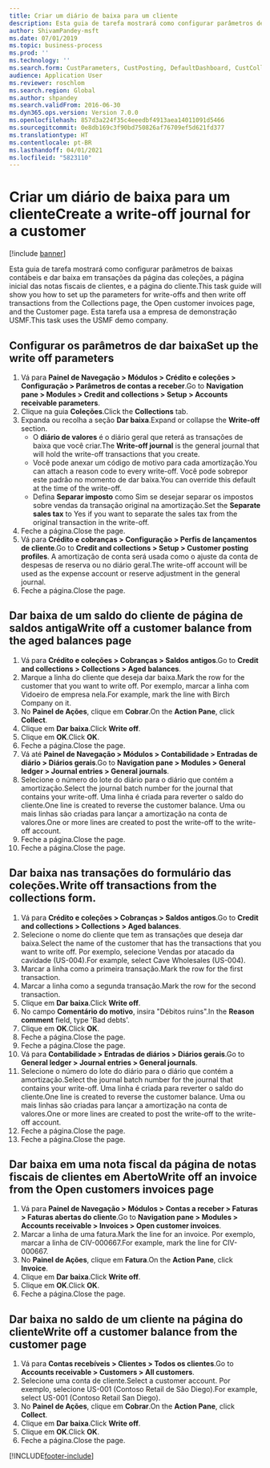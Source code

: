 ```yaml
---
title: Criar um diário de baixa para um cliente
description: Esta guia de tarefa mostrará como configurar parâmetros de baixas contábeis e dar baixa em transações da página das coleções, a página inicial das notas fiscais de clientes, e a página do cliente.
author: ShivamPandey-msft
ms.date: 07/01/2019
ms.topic: business-process
ms.prod: ''
ms.technology: ''
ms.search.form: CustParameters, CustPosting, DefaultDashboard, CustCollectionsPoolsListPage, CustWriteOff, LedgerJournalTable, LedgerJournalTransDaily, CustCollections, CustOpenInvoicesListPage, CustTable
audience: Application User
ms.reviewer: roschlom
ms.search.region: Global
ms.author: shpandey
ms.search.validFrom: 2016-06-30
ms.dyn365.ops.version: Version 7.0.0
ms.openlocfilehash: 857d3a224f35c4eeedbf4913aea14011091d5466
ms.sourcegitcommit: 0e8db169c3f90bd750826af76709ef5d621fd377
ms.translationtype: HT
ms.contentlocale: pt-BR
ms.lasthandoff: 04/01/2021
ms.locfileid: "5823110"
---
```

# <a name="create-a-write-off-journal-for-a-customer"></a><span data-ttu-id="5b9b8-103">Criar um diário de baixa para um cliente</span><span class="sxs-lookup"><span data-stu-id="5b9b8-103">Create a write-off journal for a customer</span></span>

[!include [banner](../../includes/banner.md)]

<span data-ttu-id="5b9b8-104">Esta guia de tarefa mostrará como configurar parâmetros de baixas contábeis e dar baixa em transações da página das coleções, a página inicial das notas fiscais de clientes, e a página do cliente.</span><span class="sxs-lookup"><span data-stu-id="5b9b8-104">This task guide will show you how to set up the parameters for write-offs and then write off transactions from the Collections page, the Open customer invoices page, and the Customer page.</span></span> <span data-ttu-id="5b9b8-105">Esta tarefa usa a empresa de demonstração USMF.</span><span class="sxs-lookup"><span data-stu-id="5b9b8-105">This task uses the USMF demo company.</span></span>


## <a name="set-up-the-write-off-parameters"></a><span data-ttu-id="5b9b8-106">Configurar os parâmetros de dar baixa</span><span class="sxs-lookup"><span data-stu-id="5b9b8-106">Set up the write off parameters</span></span>
1. <span data-ttu-id="5b9b8-107">Vá para **Painel de Navegação > Módulos > Crédito e coleções > Configuração > Parâmetros de contas a receber**.</span><span class="sxs-lookup"><span data-stu-id="5b9b8-107">Go to **Navigation pane > Modules > Credit and collections > Setup > Accounts receivable parameters**.</span></span>
2. <span data-ttu-id="5b9b8-108">Clique na guia **Coleções**.</span><span class="sxs-lookup"><span data-stu-id="5b9b8-108">Click the **Collections** tab.</span></span>
3. <span data-ttu-id="5b9b8-109">Expanda ou recolha a seção **Dar baixa**.</span><span class="sxs-lookup"><span data-stu-id="5b9b8-109">Expand or collapse the **Write-off** section.</span></span>
    - <span data-ttu-id="5b9b8-110">O **diário de valores** é o diário geral que reterá as transações de baixa que você criar.</span><span class="sxs-lookup"><span data-stu-id="5b9b8-110">The **Write-off journal** is the general journal that will hold the write-off transactions that you create.</span></span>  
    - <span data-ttu-id="5b9b8-111">Você pode anexar um código de motivo para cada amortização.</span><span class="sxs-lookup"><span data-stu-id="5b9b8-111">You can attach a reason code to every write-off.</span></span> <span data-ttu-id="5b9b8-112">Você pode sobrepor este padrão no momento de dar baixa.</span><span class="sxs-lookup"><span data-stu-id="5b9b8-112">You can override this default at the time of the write-off.</span></span>  
    - <span data-ttu-id="5b9b8-113">Defina **Separar imposto** como Sim se desejar separar os impostos sobre vendas da transação original na amortização.</span><span class="sxs-lookup"><span data-stu-id="5b9b8-113">Set the **Separate sales tax** to Yes if you want to separate the sales tax from the original transaction in the write-off.</span></span>  
4. <span data-ttu-id="5b9b8-114">Feche a página.</span><span class="sxs-lookup"><span data-stu-id="5b9b8-114">Close the page.</span></span>
5. <span data-ttu-id="5b9b8-115">Vá para **Crédito e cobranças > Configuração > Perfis de lançamentos de cliente**.</span><span class="sxs-lookup"><span data-stu-id="5b9b8-115">Go to **Credit and collections > Setup > Customer posting profiles**.</span></span> <span data-ttu-id="5b9b8-116">A amortização de conta será usada como o ajuste da conta de despesas de reserva ou no diário geral.</span><span class="sxs-lookup"><span data-stu-id="5b9b8-116">The write-off account will be used as the expense account or reserve adjustment in the general journal.</span></span>
6. <span data-ttu-id="5b9b8-117">Feche a página.</span><span class="sxs-lookup"><span data-stu-id="5b9b8-117">Close the page.</span></span>

## <a name="write-off-a-customer-balance-from-the-aged-balances-page"></a><span data-ttu-id="5b9b8-118">Dar baixa de um saldo do cliente de página de saldos antiga</span><span class="sxs-lookup"><span data-stu-id="5b9b8-118">Write off a customer balance from the aged balances page</span></span>
1. <span data-ttu-id="5b9b8-119">Vá para **Crédito e coleções > Cobranças > Saldos antigos**.</span><span class="sxs-lookup"><span data-stu-id="5b9b8-119">Go to **Credit and collections > Collections > Aged balances**.</span></span>
2. <span data-ttu-id="5b9b8-120">Marque a linha do cliente que deseja dar baixa.</span><span class="sxs-lookup"><span data-stu-id="5b9b8-120">Mark the row for the customer that you want to write off.</span></span> <span data-ttu-id="5b9b8-121">Por exemplo, marcar a linha com Vidoeiro de empresa nela.</span><span class="sxs-lookup"><span data-stu-id="5b9b8-121">For example, mark the line with Birch Company on it.</span></span>
3. <span data-ttu-id="5b9b8-122">No **Painel de Ações**, clique em **Cobrar**.</span><span class="sxs-lookup"><span data-stu-id="5b9b8-122">On the **Action Pane**, click **Collect**.</span></span>
4. <span data-ttu-id="5b9b8-123">Clique em **Dar baixa**.</span><span class="sxs-lookup"><span data-stu-id="5b9b8-123">Click **Write off**.</span></span>
5. <span data-ttu-id="5b9b8-124">Clique em **OK**.</span><span class="sxs-lookup"><span data-stu-id="5b9b8-124">Click **OK**.</span></span>
6. <span data-ttu-id="5b9b8-125">Feche a página.</span><span class="sxs-lookup"><span data-stu-id="5b9b8-125">Close the page.</span></span>
7. <span data-ttu-id="5b9b8-126">Vá até **Painel de Navegação > Módulos > Contabilidade > Entradas de diário > Diários gerais**.</span><span class="sxs-lookup"><span data-stu-id="5b9b8-126">Go to **Navigation pane > Modules > General ledger > Journal entries > General journals**.</span></span>
8. <span data-ttu-id="5b9b8-127">Selecione o número do lote do diário para o diário que contém a amortização.</span><span class="sxs-lookup"><span data-stu-id="5b9b8-127">Select the journal batch number for the journal that contains your write-off.</span></span> <span data-ttu-id="5b9b8-128">Uma linha é criada para reverter o saldo do cliente.</span><span class="sxs-lookup"><span data-stu-id="5b9b8-128">One line is created to reverse the customer balance.</span></span> <span data-ttu-id="5b9b8-129">Uma ou mais linhas são criadas para lançar a amortização na conta de valores.</span><span class="sxs-lookup"><span data-stu-id="5b9b8-129">One or more lines are created to post the write-off to the write-off account.</span></span>  
9. <span data-ttu-id="5b9b8-130">Feche a página.</span><span class="sxs-lookup"><span data-stu-id="5b9b8-130">Close the page.</span></span>
10. <span data-ttu-id="5b9b8-131">Feche a página.</span><span class="sxs-lookup"><span data-stu-id="5b9b8-131">Close the page.</span></span>

## <a name="write-off-transactions-from-the-collections-form"></a><span data-ttu-id="5b9b8-132">Dar baixa nas transações do formulário das coleções.</span><span class="sxs-lookup"><span data-stu-id="5b9b8-132">Write off transactions from the collections form.</span></span>
1. <span data-ttu-id="5b9b8-133">Vá para **Crédito e coleções > Cobranças > Saldos antigos**.</span><span class="sxs-lookup"><span data-stu-id="5b9b8-133">Go to **Credit and collections > Collections > Aged balances**.</span></span>
2. <span data-ttu-id="5b9b8-134">Selecione o nome do cliente que tem as transações que deseja dar baixa.</span><span class="sxs-lookup"><span data-stu-id="5b9b8-134">Select the name of the customer that has the transactions that you want to write off.</span></span> <span data-ttu-id="5b9b8-135">Por exemplo, selecione Vendas por atacado da cavidade (US-004).</span><span class="sxs-lookup"><span data-stu-id="5b9b8-135">For example, select Cave Wholesales (US-004).</span></span>
3. <span data-ttu-id="5b9b8-136">Marcar a linha como a primeira transação.</span><span class="sxs-lookup"><span data-stu-id="5b9b8-136">Mark the row for the first transaction.</span></span>
4. <span data-ttu-id="5b9b8-137">Marcar a linha como a segunda transação.</span><span class="sxs-lookup"><span data-stu-id="5b9b8-137">Mark the row for the second transaction.</span></span>
5. <span data-ttu-id="5b9b8-138">Clique em **Dar baixa**.</span><span class="sxs-lookup"><span data-stu-id="5b9b8-138">Click **Write off**.</span></span>
6. <span data-ttu-id="5b9b8-139">No campo **Comentário do motivo**, insira "Débitos ruins".</span><span class="sxs-lookup"><span data-stu-id="5b9b8-139">In the **Reason comment** field, type 'Bad debts'.</span></span>
7. <span data-ttu-id="5b9b8-140">Clique em **OK**.</span><span class="sxs-lookup"><span data-stu-id="5b9b8-140">Click **OK**.</span></span>
8. <span data-ttu-id="5b9b8-141">Feche a página.</span><span class="sxs-lookup"><span data-stu-id="5b9b8-141">Close the page.</span></span>
9. <span data-ttu-id="5b9b8-142">Feche a página.</span><span class="sxs-lookup"><span data-stu-id="5b9b8-142">Close the page.</span></span>
10. <span data-ttu-id="5b9b8-143">Vá para **Contabilidade > Entradas de diários > Diários gerais**.</span><span class="sxs-lookup"><span data-stu-id="5b9b8-143">Go to **General ledger > Journal entries > General journals**.</span></span>
11. <span data-ttu-id="5b9b8-144">Selecione o número do lote do diário para o diário que contém a amortização.</span><span class="sxs-lookup"><span data-stu-id="5b9b8-144">Select the journal batch number for the journal that contains your write-off.</span></span> <span data-ttu-id="5b9b8-145">Uma linha é criada para reverter o saldo do cliente.</span><span class="sxs-lookup"><span data-stu-id="5b9b8-145">One line is created to reverse the customer balance.</span></span> <span data-ttu-id="5b9b8-146">Uma ou mais linhas são criadas para lançar a amortização na conta de valores.</span><span class="sxs-lookup"><span data-stu-id="5b9b8-146">One or more lines are created to post the write-off to the write-off account.</span></span>  
12. <span data-ttu-id="5b9b8-147">Feche a página.</span><span class="sxs-lookup"><span data-stu-id="5b9b8-147">Close the page.</span></span>
13. <span data-ttu-id="5b9b8-148">Feche a página.</span><span class="sxs-lookup"><span data-stu-id="5b9b8-148">Close the page.</span></span>

## <a name="write-off-an-invoice-from-the-open-customers-invoices-page"></a><span data-ttu-id="5b9b8-149">Dar baixa em uma nota fiscal da página de notas fiscais de clientes em Aberto</span><span class="sxs-lookup"><span data-stu-id="5b9b8-149">Write off an invoice from the Open customers invoices page</span></span>
1. <span data-ttu-id="5b9b8-150">Vá para **Painel de Navegação > Módulos > Contas a receber > Faturas > Faturas abertas do cliente**.</span><span class="sxs-lookup"><span data-stu-id="5b9b8-150">Go to **Navigation pane > Modules > Accounts receivable > Invoices > Open customer invoices**.</span></span>
2. <span data-ttu-id="5b9b8-151">Marcar a linha de uma fatura.</span><span class="sxs-lookup"><span data-stu-id="5b9b8-151">Mark the line for an invoice.</span></span> <span data-ttu-id="5b9b8-152">Por exemplo, marcar a linha de CIV-000667.</span><span class="sxs-lookup"><span data-stu-id="5b9b8-152">For example, mark the line for CIV-000667.</span></span>
3. <span data-ttu-id="5b9b8-153">No **Painel de Ações**, clique em **Fatura**.</span><span class="sxs-lookup"><span data-stu-id="5b9b8-153">On the **Action Pane**, click **Invoice**.</span></span>
4. <span data-ttu-id="5b9b8-154">Clique em **Dar baixa**.</span><span class="sxs-lookup"><span data-stu-id="5b9b8-154">Click **Write off**.</span></span>
5. <span data-ttu-id="5b9b8-155">Clique em **OK**.</span><span class="sxs-lookup"><span data-stu-id="5b9b8-155">Click **OK**.</span></span>
6. <span data-ttu-id="5b9b8-156">Feche a página.</span><span class="sxs-lookup"><span data-stu-id="5b9b8-156">Close the page.</span></span>

## <a name="write-off-a-customer-balance-from-the-customer-page"></a><span data-ttu-id="5b9b8-157">Dar baixa no saldo de um cliente na página do cliente</span><span class="sxs-lookup"><span data-stu-id="5b9b8-157">Write off a customer balance from the customer page</span></span>
1. <span data-ttu-id="5b9b8-158">Vá para **Contas recebíveis > Clientes > Todos os clientes**.</span><span class="sxs-lookup"><span data-stu-id="5b9b8-158">Go to **Accounts receivable > Customers > All customers**.</span></span>
2. <span data-ttu-id="5b9b8-159">Selecione uma conta de cliente.</span><span class="sxs-lookup"><span data-stu-id="5b9b8-159">Select a customer account.</span></span> <span data-ttu-id="5b9b8-160">Por exemplo, selecione US-001 (Contoso Retail de São Diego).</span><span class="sxs-lookup"><span data-stu-id="5b9b8-160">For example, select US-001 (Contoso Retail San Diego).</span></span>
3. <span data-ttu-id="5b9b8-161">No **Painel de Ações**, clique em **Cobrar**.</span><span class="sxs-lookup"><span data-stu-id="5b9b8-161">On the **Action Pane**, click **Collect**.</span></span>
4. <span data-ttu-id="5b9b8-162">Clique em **Dar baixa**.</span><span class="sxs-lookup"><span data-stu-id="5b9b8-162">Click **Write off**.</span></span>
5. <span data-ttu-id="5b9b8-163">Clique em **OK**.</span><span class="sxs-lookup"><span data-stu-id="5b9b8-163">Click **OK**.</span></span>
6. <span data-ttu-id="5b9b8-164">Feche a página.</span><span class="sxs-lookup"><span data-stu-id="5b9b8-164">Close the page.</span></span>



[!INCLUDE[footer-include](../../../includes/footer-banner.md)]